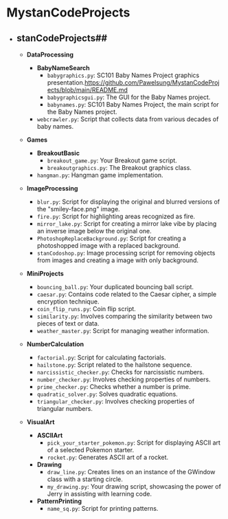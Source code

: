 # MystanCodeProjects
- ## **stanCodeProjects**## 
  - **DataProcessing**
    - **BabyNameSearch**
      - `babygraphics.py`: SC101 Baby Names Project graphics presentation.https://github.com/Pawelsung/MystanCodeProjects/blob/main/README.md
      - `babygraphicsgui.py`: The GUI for the Baby Names project.
      - `babynames.py`: SC101 Baby Names Project, the main script for the Baby Names project.
    - `webcrawler.py`: Script that collects data from various decades of baby names.
  
  - **Games**
    - **BreakoutBasic**
      - `breakout_game.py`: Your Breakout game script.
      - `breakoutgraphics.py`: The Breakout graphics class.
    - `hangman.py`: Hangman game implementation.
  
  - **ImageProcessing**
    - `blur.py`: Script for displaying the original and blurred versions of the "smiley-face.png" image.
    - `fire.py`: Script for highlighting areas recognized as fire.
    - `mirror_lake.py`: Script for creating a mirror lake vibe by placing an inverse image below the original one.
    - `PhotoshopReplaceBackground.py`: Script for creating a photoshopped image with a replaced background.
    - `stanCodoshop.py`: Image processing script for removing objects from images and creating a image with only background.
  
  - **MiniProjects**
    - `bouncing_ball.py`: Your duplicated bouncing ball script.
    - `caesar.py`: Contains code related to the Caesar cipher, a simple encryption technique.
    - `coin_flip_runs.py`: Coin flip script.
    - `similarity.py`: Involves comparing the similarity between two pieces of text or data.
    - `weather_master.py`: Script for managing weather information.
  
  - **NumberCalculation**
    - `factorial.py`: Script for calculating factorials.
    - `hailstone.py`: Script related to the hailstone sequence.
    - `narcissistic_checker.py`: Checks for narcissistic numbers.
    - `number_checker.py`: Involves checking properties of numbers.
    - `prime_checker.py`: Checks whether a number is prime.
    - `quadratic_solver.py`: Solves quadratic equations.
    - `triangular_checker.py`: Involves checking properties of triangular numbers.

  - **VisualArt**
    - **ASCIIArt**
      - `pick_your_starter_pokemon.py`: Script for displaying ASCII art of a selected Pokemon starter.
      - `rocket.py`: Generates ASCII art of a rocket.
    - **Drawing**
      - `draw_line.py`: Creates lines on an instance of the GWindow class with a starting circle.
      - `my_drawing.py`: Your drawing script, showcasing the power of Jerry in assisting with learning code.
    - **PatternPrinting**
      - `name_sq.py`: Script for printing patterns.
